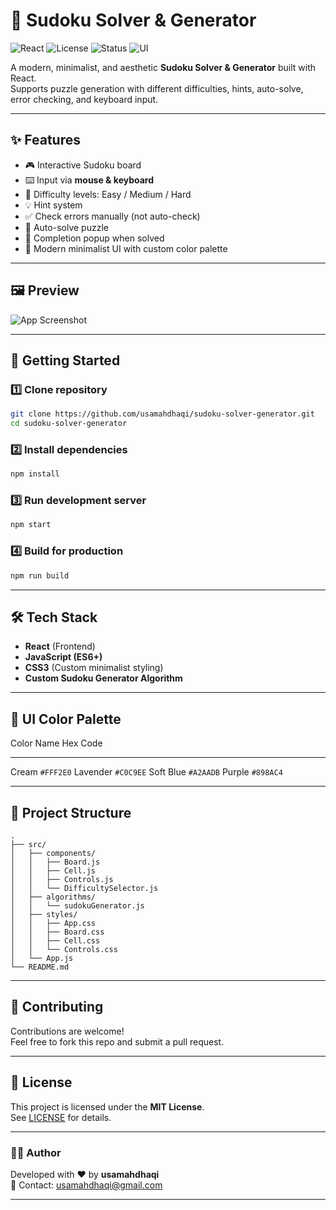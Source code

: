 # 🎯 Sudoku Solver & Generator

![React](https://img.shields.io/badge/React-18.2.0-61DAFB?logo=react&logoColor=white)
![License](https://img.shields.io/badge/License-MIT-green.svg)
![Status](https://img.shields.io/badge/Status-Active-success)
![UI](https://img.shields.io/badge/UI-Modern%20Minimalist-blueviolet)

A modern, minimalist, and aesthetic **Sudoku Solver & Generator** built
with React.\
Supports puzzle generation with different difficulties, hints,
auto-solve, error checking, and keyboard input.

------------------------------------------------------------------------

## ✨ Features

-   🎮 Interactive Sudoku board
-   ⌨️ Input via **mouse & keyboard**
-   🎯 Difficulty levels: Easy / Medium / Hard
-   💡 Hint system
-   ✅ Check errors manually (not auto-check)
-   🤖 Auto-solve puzzle
-   🎉 Completion popup when solved
-   🎨 Modern minimalist UI with custom color palette

------------------------------------------------------------------------

## 🖼️ Preview

![App
Screenshot](./public/screenshot-sudoku.PNG)

------------------------------------------------------------------------

## 🚀 Getting Started

### 1️⃣ Clone repository

``` bash
git clone https://github.com/usamahdhaqi/sudoku-solver-generator.git
cd sudoku-solver-generator
```

### 2️⃣ Install dependencies

``` bash
npm install
```

### 3️⃣ Run development server

``` bash
npm start
```

### 4️⃣ Build for production

``` bash
npm run build
```

------------------------------------------------------------------------

## 🛠️ Tech Stack

-   **React** (Frontend)
-   **JavaScript (ES6+)**
-   **CSS3** (Custom minimalist styling)
-   **Custom Sudoku Generator Algorithm**

------------------------------------------------------------------------

## 🎨 UI Color Palette

  Color Name   Hex Code
  ------------ -----------
  Cream        `#FFF2E0`
  Lavender     `#C0C9EE`
  Soft Blue    `#A2AADB`
  Purple       `#898AC4`

------------------------------------------------------------------------

## 📂 Project Structure

    .
    ├── src/
    │   ├── components/
    │   │   ├── Board.js
    │   │   ├── Cell.js
    │   │   ├── Controls.js
    │   │   └── DifficultySelector.js
    │   ├── algorithms/
    │   │   └── sudokuGenerator.js
    │   ├── styles/
    │   │   ├── App.css
    │   │   ├── Board.css
    │   │   ├── Cell.css
    │   │   └── Controls.css
    │   └── App.js
    └── README.md

------------------------------------------------------------------------

## 🤝 Contributing

Contributions are welcome!\
Feel free to fork this repo and submit a pull request.

------------------------------------------------------------------------

## 📜 License

This project is licensed under the **MIT License**.\
See [LICENSE](LICENSE) for details.

------------------------------------------------------------------------

### 👨‍💻 Author

Developed with ❤️ by **usamahdhaqi**\
📧 Contact: <usamahdhaqi@gmail.com>

------------------------------------------------------------------------
